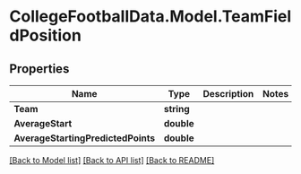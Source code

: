 # CollegeFootballData.Model.TeamFieldPosition

## Properties

Name | Type | Description | Notes
------------ | ------------- | ------------- | -------------
**Team** | **string** |  | 
**AverageStart** | **double** |  | 
**AverageStartingPredictedPoints** | **double** |  | 

[[Back to Model list]](../README.md#documentation-for-models) [[Back to API list]](../README.md#documentation-for-api-endpoints) [[Back to README]](../README.md)

